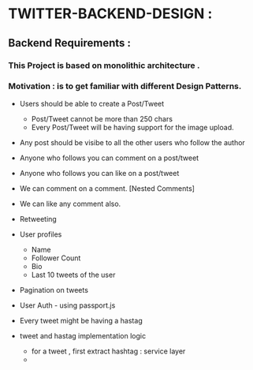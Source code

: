 # TWITTER-BACKEND-DESIGN : 

## Backend Requirements :

###  This Project is based on monolithic architecture .
###  Motivation : is to get familiar with different Design Patterns.

- Users should be able to create a Post/Tweet
    - Post/Tweet cannot be more than 250 chars
    - Every Post/Tweet will be having support for the image upload.

 
- Any post should be visibe to all the other users who follow the author
- Anyone who follows you can comment on a post/tweet
- Anyone who follows you can like on a post/tweet
- We can comment on a comment. [Nested Comments]
- We can like any comment also. 
- Retweeting 

- User profiles 
    - Name
    - Follower Count
    - Bio
    - Last 10 tweets of the user

- Pagination on tweets
- User Auth - using passport.js

- Every tweet might be having a hastag 



- tweet and hastag implementation logic 
    - for a tweet , first extract hashtag : service layer 
    - 